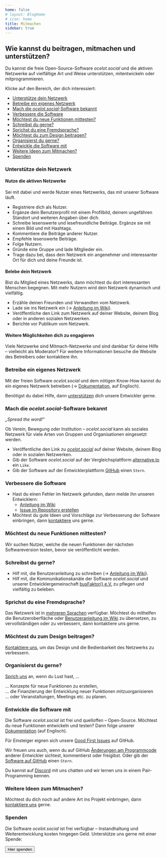 ```yaml
---
home: false
# layout: BlogHome
# icon: home
title: Mitmachen
sidebar: true
---
```


## Wie kannst du beitragen, mitmachen und unterstützen?

Du kannst die freie Open-Source-Software *ocelot.social* und die aktiven Netzwerke auf vielfältige Art und Weise unterstützen, mitentwickeln oder mitprogrammieren.

Klicke auf den Bereich, der dich interessiert:

- [Unterstütze dein Netzwerk](#unterstutze-dein-netzwerk)
- [Betreibe ein eigenes Netzwerk](#betreibe-ein-eigenes-netzwerk)
- [Mach die *ocelot.social*-Software bekannt](#mach-die-ocelot-social-software-bekannt)
- [Verbessere die Software](#verbessere-die-software)
- [Möchtest du neue Funktionen mittesten?](#mochtest-du-neue-funktionen-mittesten)
- [Schreibst du gerne?](#schreibst-du-gerne)
- [Sprichst du eine Fremdsprache?](#sprichst-du-eine-fremdsprache)
- [Möchtest du zum Design beitragen?](#mochtest-du-zum-design-beitragen)
- [Organisierst du gerne?](#organisierst-du-gerne)
- [Entwickle die Software mit](#entwickle-die-software-mit)
- [Weitere Ideen zum Mitmachen?](#weitere-ideen-zum-mitmachen)
- [Spenden](#spenden)

### Unterstütze dein Netzwerk

#### Nutze die aktiven Netzwerke

Sei mit dabei und werde Nutzer eines Netzwerks, das mit unserer Software läuft.

- Registriere dich als Nutzer.
- Ergänze dein Benutzerprofil mit einem Profilbild, deinem ungefähren Standort und weiteren Angaben über dich.
- Schreibe lesenswerte und lesefreundliche Beiträge. Ergänze sie mit einem Bild und mit Hashtags.
- Kommentiere die Beiträge anderer Nutzer.
- Empfehle lesenswerte Beiträge.
- Folge Nutzern.
- Gründe eine Gruppe und lade Mitglieder ein.
- Trage dazu bei, dass dein Netzwerk ein angenehmer und interessanter Ort für dich und deine Freunde ist.

#### Belebe dein Netzwerk

Bist du Mitglied eines Netzwerks, dann möchtest du dort interessanten Menschen begegnen.
Mit mehr Nutzern wird dein Netzwerk dynamisch und vielfältig.

- Erzähle deinen Freunden und Verwandten vom Netzwerk.
- Lade sie ins Netzwerk ein (→ [Anleitung im Wiki](https://github.com/Ocelot-Social-Community/Ocelot-Social/wiki/de:Invitations)).
- Veröffentliche den Link zum Netzwerk auf deiner Website, deinem Blog oder in anderen sozialen Netzwerken.
- Berichte vor Publikum vom Netzwerk.

#### Weitere Möglichkeiten dich zu engagieren

Viele Netzwerke sind Mitmach-Netzwerke und sind dankbar für deine Hilfe – vielleicht als Moderator?
Für weitere Informationen besuche die Website des Betreibers oder kontaktiere ihn.

### Betreibe ein eigenes Netzwerk

Mit der freien Software *ocelot.social* und dem nötigen Know-How kannst du ein eigenes Netzwerk betreiben (→ [Dokumentation](https://docs.ocelot.social/deployment/), auf Englisch).

Benötigst du dabei Hilfe, dann [unterstützen](/de/contact/) dich unsere Entwickler gerne.

### Mach die *ocelot.social*-Software bekannt

<!-- markdownlint-disable-next-line no-emphasis-as-heading -->
*„Spread the word!“*

Ob Verein, Bewegung oder Institution – *ocelot.social* kann als soziales Netzwerk für viele Arten von Gruppen und Organisationen eingesetzt werden.

- Veröffentliche den Link zu [*ocelot.social*](https://ocelot.social) auf deiner Website, deinem Blog oder in sozialen Netzwerken.
- Gib der Software *ocelot.social* auf der Vergleichsplattform [alternative.to](https://alternativeto.net/software/ocelot-social/about/) ein `Like`.
- Gib der Software auf der Entwicklerplattform [GitHub](https://github.com/Ocelot-Social-Community/Ocelot-Social) einen `Stern`.

### Verbessere die Software

- Hast du einen Fehler im Netzwerk gefunden, dann melde ihn unseren Entwicklern:
  - [Anleitung im Wiki](https://github.com/Ocelot-Social-Community/Ocelot-Social/wiki/de:FAQ#wie-kann-ich-einen-fehler-des-netzwerks-melden)
  - [Issue im Repository erstellen](https://github.com/Ocelot-Social-Community/Ocelot-Social/issues/new/choose)
- Möchtest du gute Ideen und Vorschläge zur Verbesserung der Software einbringen, dann [kontaktiere](/de/contact/) uns gerne.

### Möchtest du neue Funktionen mittesten?

Wir suchen Nutzer, welche die neuen Funktionen der nächsten Softwareversion testen, bevor sie veröffentlicht werden.

### Schreibst du gerne?

- Hilf mit, die Benutzeranleitung zu schreiben (→ [Anleitung im Wiki](https://github.com/Ocelot-Social-Community/Ocelot-Social/wiki/de:Wiki:Editor's-Guide)).
- Hilf mit, die Kommunikationskanäle der Software *ocelot.social* und unserer Entwicklergemeinschaft [busFaktor() e.V.](https://busfaktor.org/de/) zu pflegen und vielfältig zu beleben.

### Sprichst du eine Fremdsprache?

Das Netzwerk ist in [mehreren Sprachen](/de/features/#sprachen) verfügbar.
Möchtest du mithelfen die Benutzeroberfläche oder [Benutzeranleitung im Wiki](https://github.com/Ocelot-Social-Community/Ocelot-Social/wiki/de:Wiki:Editor's-Guide) zu übersetzen, zu vervollständigen oder zu verbessern, dann kontaktiere uns gerne.

### Möchtest du zum Design beitragen?

[Kontaktiere uns](/de/contact/), um das Design und die Bedienbarkeit des Netzwerks zu verbessern.

### Organisierst du gerne?

[Sprich uns](/de/contact/) an, wenn du Lust hast, …

… Konzepte für neue Funktionen zu erstellen,  
… die Finanzierung der Entwicklung neuer Funktionen mitzuorganisieren  
… oder Veranstaltungen, Meetings etc. zu planen.

### Entwickle die Software mit

Die Software *ocelot.social* ist frei und quelloffen – Open-Source.
Möchtest du neue Funktionen entwickeln und testen? Dann folge unserer [Dokumentation](https://docs.ocelot.social/CONTRIBUTING.html) (auf Englisch).

Für Einsteiger eignen sich unsere [Good First Issues](https://github.com/Ocelot-Social-Community/Ocelot-Social/labels/good%20first%20issue) auf GitHub.

Wir freuen uns auch, wenn du auf GitHub [Änderungen am Programmcode](https://github.com/Ocelot-Social-Community/Ocelot-Social/pulls) anderer Entwickler sichtest, kommentierst oder freigibst.
Oder gib der [Software auf GitHub](https://github.com/Ocelot-Social-Community/Ocelot-Social) einen `Stern`.

Du kannst auf [Discord](https://discord.gg/AJSX9DCSUA) mit uns chatten und wir lernen uns in einem Pair-Programming kennen.

### Weitere Ideen zum Mitmachen?

Möchtest du dich noch auf andere Art ins Projekt einbringen, dann [kontaktiere uns](/de/contact/) gerne.

### Spenden

Die Software *ocelot.social* ist frei verfügbar – Instandhaltung und Weiterentwicklung kosten hingegen Geld.
Unterstütze uns gerne mit einer Spende:

<!-- markdownlint-disable MD033 -->
<a href="/de/donate/">
  <Button class="donate-button">
    Hier spenden
  </Button>
</a>
<!-- markdownlint-enable MD033 -->
